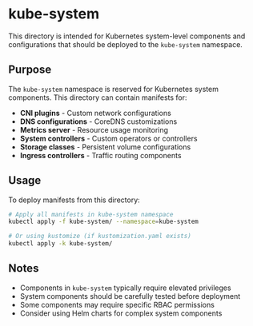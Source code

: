# kube-system

This directory is intended for Kubernetes system-level components and configurations that should be deployed to the `kube-system` namespace.

## Purpose

The `kube-system` namespace is reserved for Kubernetes system components. This directory can contain manifests for:

- **CNI plugins** - Custom network configurations
- **DNS configurations** - CoreDNS customizations
- **Metrics server** - Resource usage monitoring
- **System controllers** - Custom operators or controllers
- **Storage classes** - Persistent volume configurations
- **Ingress controllers** - Traffic routing components

## Usage

To deploy manifests from this directory:

```bash
# Apply all manifests in kube-system namespace
kubectl apply -f kube-system/ --namespace=kube-system

# Or using kustomize (if kustomization.yaml exists)
kubectl apply -k kube-system/
```

## Notes

- Components in `kube-system` typically require elevated privileges
- System components should be carefully tested before deployment
- Some components may require specific RBAC permissions
- Consider using Helm charts for complex system components